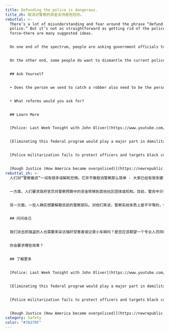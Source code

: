 ```yaml
---
title: Defunding the police is dangerous.
title_zh: 取消对警察的资金支持是危险的。
rebuttal: >-
  There’s a lot of misunderstanding and fear around the phrase “defund the
  police.” But it’s not as straightforward as getting rid of the police
  force—there are many suggested ideas. 


  On one end of the spectrum, people are asking government officials to carefully look at the police budget and reinvest some of that money to other community groups or agencies. Currently, only a very small part of policing involves preventing crime that is actively in progress, or requires the use of force. Much of the day-to-day work involves standing in for other specialties: therapists, social workers, and mental health professionals. Defunding the police would mean shifting those resources to professionals who have appropriate training and are better equipped to de-escalate certain situations.


  On the other end, some people do want to dismantle the current police force. For them, the policing system is inherently unequal, and trust is damaged beyond repair. They want to start over and build up a new system from the ground up. This doesn’t mean that there would be no emergency services—just that a new system of response will be built with the community in mind. [Here is an example](https://www.npr.org/sections/live-updates-protests-for-racial-justice/2020/06/08/872416644/former-chief-of-reformed-camden-n-j-force-police-need-consent-of-the-people) of how Camden, NJ did this successfully in 2013.


  ## Ask Yourself


  • Does the person we send to catch a robber also need to be the person we send to interview a rape victim or document a fender bender? Should one profession be expected to do all that important community care (with very little training) all at the same time?


  • What reforms would you ask for?


  ## Learn More


  [Police: Last Week Tonight with John Oliver](https://www.youtube.com/watch?v=Wf4cea5oObY) (HBO)


  [Eliminating this federal program would play a major part in demilitarizing the police](https://www.fastcompany.com/90513061/eliminating-this-federal-program-would-play-a-major-part-in-demilitarizing-the-police) (Fast Company)


  [Police militarization fails to protect officers and targets black communities, study finds](https://www.pbs.org/newshour/science/police-militarization-fails-to-protect-officers-and-targets-black-communities-study-finds) (PBS)


  [Rough Justice (How America became overpoliced)](https://newrepublic.com/article/148304/rough-justice-america-over-policed) (The New Republic)
rebuttal_zh: >-
  人们对“警察撤资”一词有很多误解和恐惧。它并不像取消警察那么简单 - 大家已经有很多建议。


  一方面，人们要求政府官员将警察预算中的资金转移到其他社区团体或机构。目前，警务中只有很小一部分涉及预防正在进行的犯罪或需要使用武力。许多日常工作都涉及到做其他专业人员的事项：心理治疗师、社会工作者和心理健康专业人员。减少对警察的资金支持意味着将这些资源转移到受过适当培训并更有能力缓解紧张局势的专业人员手中。


  另一方面，一些人确实想要解散目前的警察部队。对他们来说，警察系统本质上是不平等的，信任已受到了无法修复的损害。他们想从头开始，从头开始建立一个新的系统。这并不意味着不再有紧急服务 - 会在考虑到社区的情况下，建立一个新的响应系统。[以下是新泽西州卡姆登](https://www.npr.org/sections/live-updates-protests-for-racial-justice/2020/06/08/872416644/former-chief-of-reformed-camden-n-j-force-police-need-consent-of-the-people)在2013年成功做到这一点的一个例子。


  ## 问问自己


  我们派去抓强盗的人也需要来采访强奸受害者或记录小车祸吗？是否应该期望一个专业人员同时做所有这些重要的社区工作(而这名专业人员每项工作受到的培训可能很少)？


  你会要求哪些改革？


  ## 了解更多


  [Police: Last Week Tonight with John Oliver](https://www.youtube.com/watch?v=Wf4cea5oObY) (HBO)


  [Eliminating this federal program would play a major part in demilitarizing the police](https://www.fastcompany.com/90513061/eliminating-this-federal-program-would-play-a-major-part-in-demilitarizing-the-police) (Fast Company)


  [Police militarization fails to protect officers and targets black communities, study finds](https://www.pbs.org/newshour/science/police-militarization-fails-to-protect-officers-and-targets-black-communities-study-finds) (PBS)


  [Rough Justice (How America became overpoliced)](https://newrepublic.com/article/148304/rough-justice-america-over-policed) (The New Republic)
category: Safety
color: "#7A370F"
---
```

